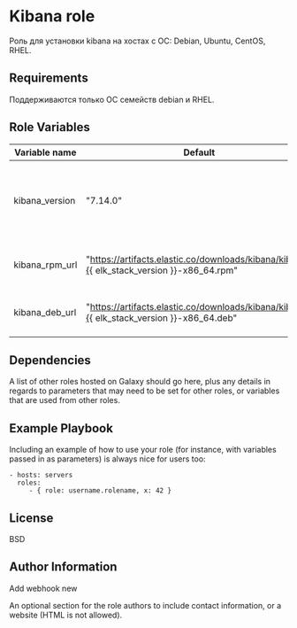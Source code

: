 Kibana role
=========

Роль для установки kibana на хостах с ОС: Debian, Ubuntu, CentOS, RHEL.

Requirements
------------

Поддерживаются только ОС семейств debian и RHEL.

Role Variables
--------------

| Variable name | Default | Description |
|-----------------------|----------|-------------------------|
| kibana_version | "7.14.0" | Параметр, который определяет какой версии kibana будет установлен |
| kibana_rpm_url | "https://artifacts.elastic.co/downloads/kibana/kibana-{{ elk_stack_version }}-x86_64.rpm" | Ссылка на rpm-дистрибутив kibana|
| kibana_deb_url | "https://artifacts.elastic.co/downloads/kibana/kibana-{{ elk_stack_version }}-x86_64.deb" | Ссылка на deb-дистрибутив kibana|

Dependencies
------------

A list of other roles hosted on Galaxy should go here, plus any details in regards to parameters that may need to be set for other roles, or variables that are used from other roles.

Example Playbook
----------------

Including an example of how to use your role (for instance, with variables passed in as parameters) is always nice for users too:

    - hosts: servers
      roles:
         - { role: username.rolename, x: 42 }

License
-------

BSD

Author Information
------------------
Add webhook new

An optional section for the role authors to include contact information, or a website (HTML is not allowed).
